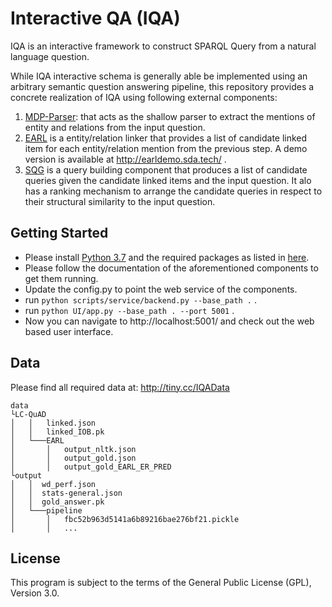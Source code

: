 # Interactive QA (IQA)
IQA is an interactive framework to construct SPARQL Query from a natural language question.

While IQA interactive schema is generally able be implemented using an arbitrary semantic question answering pipeline, this repository provides a concrete realization of IQA using following external components:
1. [MDP-Parser](https://github.com/AskNowQA/DeepShallowParsingQA): that acts as the shallow parser to extract the mentions of entity and relations from the input question.
1. [EARL](https://github.com/AskNowQA/EARL) is a entity/relation linker that provides a list of candidate linked item for each entity/relation mention from the previous step. A demo version is available at http://earldemo.sda.tech/ .
1. [SQG](https://github.com/AskNowQA/SQG) is a query building component that produces a list of candidate queries given the candidate linked items and the input question. It alo has a ranking mechanism to arrange the candidate queries in respect to their structural similarity to the input question.


## Getting Started
* Please install [Python 3.7](https://www.python.org/downloads/) and the required packages as listed in [here](https://github.com/AskNowQA/InteractiveQA/blob/master/requirements.txt).
* Please follow the documentation of the aforementioned components to get them running.   
* Update the config.py to point the web service of the components.
* run `python scripts/service/backend.py --base_path .` .
* run `python UI/app.py --base_path . --port 5001` .
* Now you can navigate to http://localhost:5001/ and check out the web based user interface. 



## Data
Please find all required data at: http://tiny.cc/IQAData
```
data
└LC-QuAD
│   │   linked.json
│   │   linked_IOB.pk
│   └───EARL
│       │   output_nltk.json
│       │   output_gold.json
│       │   output_gold_EARL_ER_PRED
└output
│   │  wd_perf.json
│   │  stats-general.json
│   │  gold_answer.pk
│   └───pipeline
│       │   fbc52b963d5141a6b89216bae276bf21.pickle
│       │   ...
```

## License
This program is subject to the terms of the General Public License (GPL), Version 3.0. 
